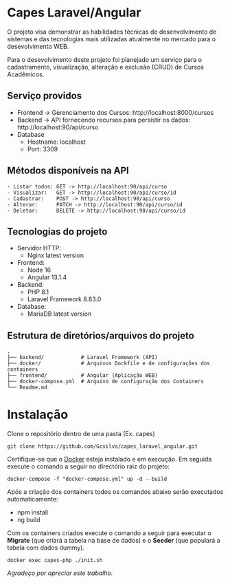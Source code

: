 # Capes Laravel/Angular

O projeto visa demonstrar as habilidades técnicas de desenvolvimento de
sistemas e
das tecnologias mais utilizadas atualmente no mercado para o desevolvimento
WEB.

Para o desevolvimento deste projeto foi planejado um serviço para o
cadastramento, visualização, alteração e exclusão (CRUD) de Cursos Acadêmicos.
   
## Serviço providos
 
- Frontend -> Gerenciamento dos Cursos: http://localhost:8000/cursos
- Backend -> API fornecendo recursos para persistir os dados: http://localhost:90/api/curso
- Database
  - Hostname: localhost
  - Port: 3309

## Métodos disponíveis na API

    - Listar todos: GET -> http://localhost:90/api/curso
    - Visualizar:   GET -> http://localhost:90/api/curso/id
    - Cadastrar:    POST -> http://localhost:90/api/curso
    - Alterar:      PATCH -> http://localhost:90/api/curso/id
    - Deletar:      DELETE -> http://localhost:90/api/curso/id

## Tecnologias do projeto

- Servidor HTTP:
  - Nginx latest version
- Frontend:
  - Node 16
  - Angular 13.1.4
- Backend:
  - PHP 8.1
  - Laravel Framework 8.83.0
- Database:
  - MariaDB latest version

## Estrutura de diretórios/arquivos do projeto

    .
    ├── backend/            # Laravel Framework (API)
    ├── docker/             # Arquivos Dockfile e de configurações dos containers
    ├── frontend/           # Angular (Aplicação WEB)
    ├── docker-compose.yml  # Arquivo de configuração dos Containers
    └── Readme.md


# Instalação

Clone o repositório dentro de uma pasta (Ex. capes)

    git clone https://github.com/Gcsilva/capes_laravel_angular.git

Certifique-se que o [Docker](https://www.docker.com/) esteja instalado e em execução. Em seguida execute o comando a seguir no directório raiz do projeto:

    docker-compose -f "docker-compose.yml" up -d --build

Após a criação dos containers todos os comandos abaixo serão executados automaticamente:

- npm install
- ng build

Com os containers criados execute o comando a seguir para executar o **Migrate** (que criará a tabela na base de dados) e o **Seeder** (que populará a tabela com dados dummy).

    docker exec capes-php ./init.sh

*Agradeço por apreciar este trabalho.*